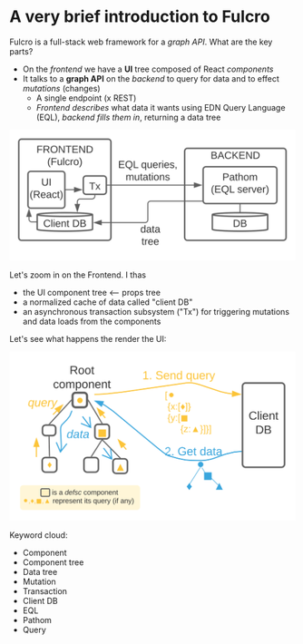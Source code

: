 # A very brief introduction to Fulcro

Fulcro is a full-stack web framework for a _graph API_. What are the key parts?

* On the _frontend_ we have a **UI** tree composed of React _components_
* It talks to a **graph API** on the _backend_ to query for data and to effect _mutations_ (changes)
  * A single endpoint (x REST)
  * _Frontend describes_ what data it wants using EDN Query Language (EQL), _backend fills them in_, returning a data tree

![](./fulcro-system-view.svg)

Let's zoom in on the Frontend. I thas

* the UI component tree <-- props tree
* a normalized cache of data called "client DB"
* an asynchronous transaction subsystem ("Tx") for triggering mutations and data loads from the components

Let's see what happens the render the UI:

![](./fulcro-ui-query-data.svg)

Keyword cloud:

* Component
* Component tree
* Data tree
* Mutation
* Transaction
* Client DB
* EQL
* Pathom
* Query
